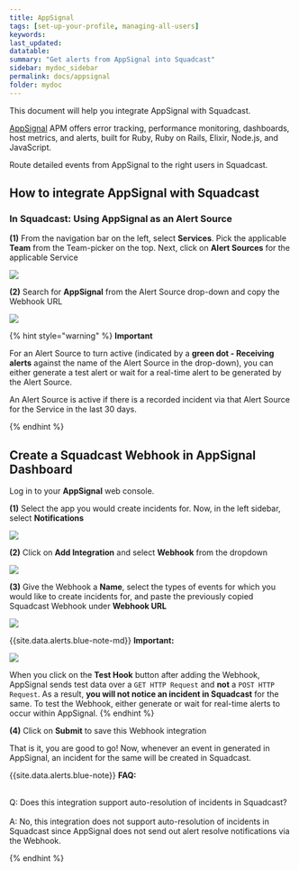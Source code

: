 ```yaml
---
title: AppSignal
tags: [set-up-your-profile, managing-all-users]
keywords: 
last_updated: 
datatable: 
summary: "Get alerts from AppSignal into Squadcast"
sidebar: mydoc_sidebar
permalink: docs/appsignal
folder: mydoc
---
```


This document will help you integrate AppSignal with Squadcast.

[AppSignal](https://www.appsignal.com/) APM offers error tracking, performance monitoring, dashboards, host metrics, and alerts, built for Ruby, Ruby on Rails, Elixir, Node.js, and JavaScript.

Route detailed events from AppSignal to the right users in Squadcast.

## How to integrate AppSignal with Squadcast

### In Squadcast: Using AppSignal as an Alert Source

**(1)** From the navigation bar on the left, select **Services**. Pick the applicable **Team** from the Team-picker on the top. Next, click on **Alert Sources** for the applicable Service

![](../../.gitbook/assets/alert\_source\_1.png)

**(2)** Search for **AppSignal** from the Alert Source drop-down and copy the Webhook URL

![](../../.gitbook/assets/appsignal\_1.png)

{% hint style="warning" %} 
<b>Important</b>
<p>For an Alert Source to turn active (indicated by a <b>green dot - Receiving alerts</b> against the name of the Alert Source in the drop-down), you can either generate a test alert or wait for a real-time alert to be generated by the Alert Source.</p>
<p>An Alert Source is active if there is a recorded incident via that Alert Source for the Service in the last 30 days.</p>
{% endhint %}

## Create a Squadcast Webhook in AppSignal Dashboard

Log in to your **AppSignal** web console.

**(1)** Select the app you would create incidents for. Now, in the left sidebar, select **Notifications**

![](../../.gitbook/assets/appsignal\_2.png)

**(2)** Click on **Add Integration** and select **Webhook** from the dropdown

![](../../.gitbook/assets/appsignal\_3.png)

**(3)** Give the Webhook a **Name**, select the types of events for which you would like to create incidents for, and paste the previously copied Squadcast Webhook under **Webhook URL**

![](../../.gitbook/assets/appsignal\_4.png)

{{site.data.alerts.blue-note-md}}
**Important:**


![](../../.gitbook/assets/appsignal\_5.png)


When you click on the **Test Hook** button after adding the Webhook, AppSignal sends test data over a `GET HTTP Request` and **not** a `POST HTTP Request`. As a result, **you will not notice an incident in Squadcast** for the same. To test the Webhook, either generate or wait for real-time alerts to occur within AppSignal.
{% endhint %}

**(4)** Click on **Submit** to save this Webhook integration

That is it, you are good to go! Now, whenever an event in generated in AppSignal, an incident for the same will be created in Squadcast.

{{site.data.alerts.blue-note}}
<b>FAQ:</b>
<br/><br/><p>Q: Does this integration support auto-resolution of incidents in Squadcast?<br/><br/>
A: No, this integration does not support auto-resolution of incidents in Squadcast since AppSignal does not send out alert resolve notifications via the Webhook.</p>
{% endhint %}